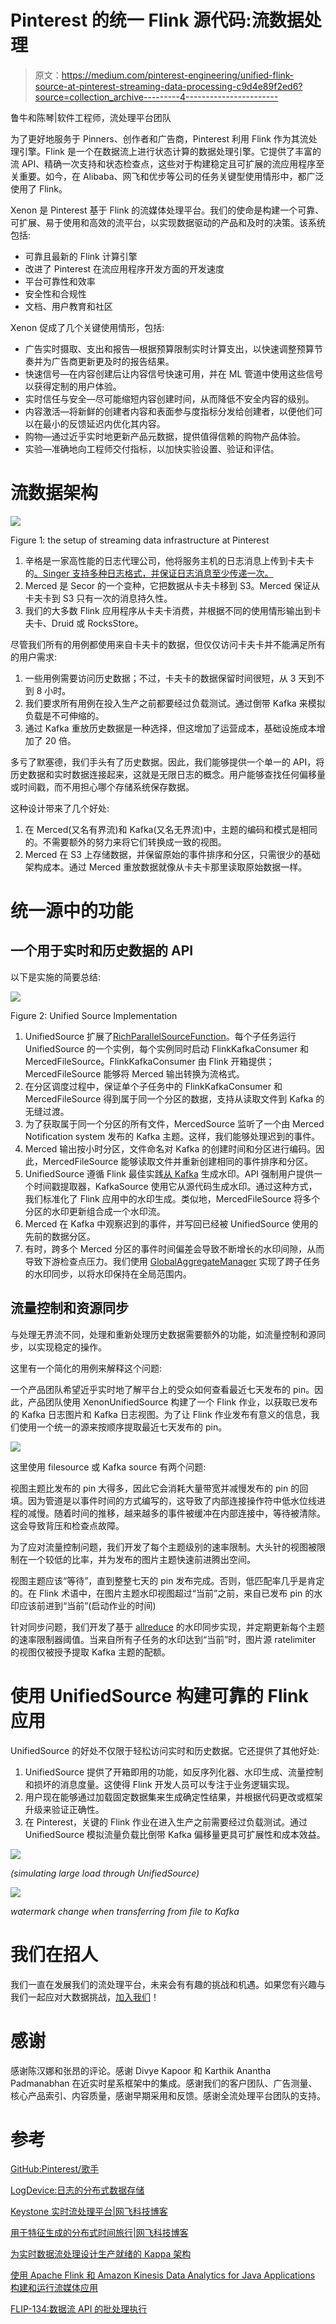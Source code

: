 # Pinterest 的统一 Flink 源代码:流数据处理

> 原文：<https://medium.com/pinterest-engineering/unified-flink-source-at-pinterest-streaming-data-processing-c9d4e89f2ed6?source=collection_archive---------4----------------------->

鲁牛和陈琴|软件工程师，流处理平台团队

为了更好地服务于 Pinners、创作者和广告商，Pinterest 利用 Flink 作为其流处理引擎。Flink 是一个在数据流上进行状态计算的数据处理引擎。它提供了丰富的流 API、精确一次支持和状态检查点，这些对于构建稳定且可扩展的流应用程序至关重要。如今，在 Alibaba、网飞和优步等公司的任务关键型使用情形中，都广泛使用了 Flink。

Xenon 是 Pinterest 基于 Flink 的流媒体处理平台。我们的使命是构建一个可靠、可扩展、易于使用和高效的流平台，以实现数据驱动的产品和及时的决策。该系统包括:

*   可靠且最新的 Flink 计算引擎
*   改进了 Pinterest 在流应用程序开发方面的开发速度
*   平台可靠性和效率
*   安全性和合规性
*   文档、用户教育和社区

Xenon 促成了几个关键使用情形，包括:

*   广告实时摄取、支出和报告—根据预算限制实时计算支出，以快速调整预算节奏并为广告商更新更及时的报告结果。
*   快速信号—在内容创建后让内容信号快速可用，并在 ML 管道中使用这些信号以获得定制的用户体验。
*   实时信任与安全—尽可能缩短内容创建时间，从而降低不安全内容的级别。
*   内容激活—将新鲜的创建者内容和表面参与度指标分发给创建者，以便他们可以在最小的反馈延迟内优化其内容。
*   购物—通过近乎实时地更新产品元数据，提供值得信赖的购物产品体验。
*   实验—准确地向工程师交付指标，以加快实验设置、验证和评估。

# 流数据架构

![](img/31f7c9da0fe467c8d7db602499c9d219.png)

Figure 1: the setup of streaming data infrastructure at Pinterest

1.  辛格是一家高性能的日志代理公司，他将服务主机的日志消息上传到卡夫卡的[。Singer 支持多种日志格式，并保证日志消息至少传递一次。](https://www.confluent.io/blog/running-kafka-at-scale-at-pinterest/)
2.  Merced 是 Secor 的一个变种，它把数据从卡夫卡移到 S3。Merced 保证从卡夫卡到 S3 只有一次的消息持久性。
3.  我们的大多数 Flink 应用程序从卡夫卡消费，并根据不同的使用情形输出到卡夫卡、Druid 或 RocksStore。

尽管我们所有的用例都使用来自卡夫卡的数据，但仅仅访问卡夫卡并不能满足所有的用户需求:

1.  一些用例需要访问历史数据；不过，卡夫卡的数据保留时间很短，从 3 天到不到 8 小时。
2.  我们要求所有用例在投入生产之前都要经过负载测试。通过倒带 Kafka 来模拟负载是不可伸缩的。
3.  通过 Kafka 重放历史数据是一种选择，但这增加了运营成本，基础设施成本增加了 20 倍。

多亏了默塞德，我们手头有了历史数据。因此，我们能够提供一个单一的 API，将历史数据和实时数据连接起来，这就是无限日志的概念。用户能够查找任何偏移量或时间戳，而不用担心哪个存储系统保存数据。

这种设计带来了几个好处:

1.  在 Merced(又名有界流)和 Kafka(又名无界流)中，主题的编码和模式是相同的。不需要额外的努力来将它们转换成一致的视图。
2.  Merced 在 S3 上存储数据，并保留原始的事件排序和分区，只需很少的基础架构成本。通过 Merced 重放数据就像从卡夫卡那里读取原始数据一样。

# 统一源中的功能

## 一个用于实时和历史数据的 API

以下是实施的简要总结:

![](img/6be9bd6acc68bfc33dc2d643406630d4.png)

Figure 2: Unified Source Implementation

1.  UnifiedSource 扩展了[RichParallelSourceFunction](https://ci.apache.org/projects/flink/flink-docs-master/api/java/org/apache/flink/streaming/api/functions/source/RichParallelSourceFunction.html)。每个子任务运行 UnifiedSource 的一个实例，每个实例同时启动 FlinkKafkaConsumer 和 MercedFileSource。FlinkKafkaConsumer 由 Flink 开箱提供；MercedFileSource 能够将 Merced 输出转换为流格式。
2.  在分区调度过程中，保证单个子任务中的 FlinkKafkaConsumer 和 MercedFileSource 得到属于同一个分区的数据，支持从读取文件到 Kafka 的无缝过渡。
3.  为了获取属于同一个分区的所有文件，MercedSource 监听了一个由 Merced Notification system 发布的 Kafka 主题。这样，我们能够处理迟到的事件。
4.  Merced 输出按小时分区，文件命名对 Kafka 的创建时间和分区进行编码。因此，MercedFileSource 能够读取文件并重新创建相同的事件排序和分区。
5.  UnifiedSource 遵循 Flink 最佳实践[从 Kafka](https://ci.apache.org/projects/flink/flink-docs-stable/dev/event_timestamps_watermarks.html#timestamps-per-kafka-partition) 生成水印。API 强制用户提供一个时间戳提取器，KafkaSource 使用它从源代码生成水印。通过这种方式，我们标准化了 Flink 应用中的水印生成。类似地，MercedFileSource 将多个分区的水印更新组合成一个水印流。
6.  Merced 在 Kafka 中观察迟到的事件，并写回已经被 UnifiedSource 使用的先前的数据分区。
7.  有时，跨多个 Merced 分区的事件时间偏差会导致不断增长的水印间隙，从而导致下游检查点压力。我们使用 [GlobalAggregateManager](https://issues.apache.org/jira/browse/FLINK-10887) 实现了跨子任务的水印同步，以将水印保持在全局范围内。

## 流量控制和资源同步

与处理无界流不同，处理和重新处理历史数据需要额外的功能，如流量控制和源同步，以实现稳定的操作。

这里有一个简化的用例来解释这个问题:

一个产品团队希望近乎实时地了解平台上的受众如何查看最近七天发布的 pin。因此，产品团队使用 XenonUnifiedSource 构建了一个 Flink 作业，以获取已发布的 Kafka 日志图片和 Kafka 日志视图。为了让 Flink 作业发布有意义的信息，我们使用一个统一的源来按顺序提取最近七天发布的 pin。

![](img/f177ac5e7995a8da360a39354c9a7d7c.png)

这里使用 filesource 或 Kafka source 有两个问题:

视图主题比发布的 pin 大得多，因此它会消耗大量带宽并减慢发布的 pin 的回填。因为管道是以事件时间的方式编写的，这导致了内部连接操作符中低水位线进程的减慢。随着时间的推移，越来越多的事件被缓冲在内部连接中，等待被清除。这会导致背压和检查点故障。

为了应对流量控制问题，我们开发了每个主题级别的速率限制。大头针的视图被限制在一个较低的比率，并为发布的图片主题快速前进腾出空间。

视图主题应该“等待”，直到整整七天的 pin 发布完成。否则，低匹配率几乎是肯定的。在 Flink 术语中，在图片主题水印视图超过“当前”之前，来自已发布 pin 的水印应该前进到“当前”(启动作业的时间)

针对同步问题，我们开发了基于 [allreduce](https://www.mpich.org/static/docs/latest/www3/MPI_Allreduce.html) 的水印同步实现，并定期更新每个主题的速率限制器阈值。当来自所有子任务的水印达到“当前”时，图片源 ratelimiter 的视图仅被授予提取 Kafka 主题的配额。

# 使用 UnifiedSource 构建可靠的 Flink 应用

UnifiedSource 的好处不仅限于轻松访问实时和历史数据。它还提供了其他好处:

1.  UnifiedSource 提供了开箱即用的功能，如反序列化器、水印生成、流量控制和损坏的消息度量。这使得 Flink 开发人员可以专注于业务逻辑实现。
2.  用户现在能够通过加载固定数据集来生成确定性结果，并根据代码更改或框架升级来验证正确性。
3.  在 Pinterest，关键的 Flink 作业在进入生产之前需要经过负载测试。通过 UnifiedSource 模拟流量负载比倒带 Kafka 偏移量更具可扩展性和成本效益。

![](img/2855b0c02f3466868731d0df6f28dd80.png)

*(simulating large load through UnifiedSource)*

![](img/7961630ca940c0969358ca23f68cd732.png)

*watermark change when transferring from file to Kafka*

# 我们在招人

我们一直在发展我们的流处理平台，未来会有有趣的挑战和机遇。如果您有兴趣与我们一起应对大数据挑战，[加入我们](https://www.pinterestcareers.com/#utm_source=medium&utm_medium=blog-article-link&utm_campaign=niu-qin-july-15-2021)！

# 感谢

感谢陈汉娜和张昂的评论。感谢 Divye Kapoor 和 Karthik Anantha Padmanabhan 在近实时星系框架中的集成。感谢我们的客户团队、广告测量、核心产品索引、内容质量，感谢早期采用和反馈。感谢全流处理平台团队的支持。

# 参考

[GitHub:Pinterest/歌手](https://github.com/pinterest/singer)

[LogDevice:日志的分布式数据存储](https://engineering.fb.com/core-data/logdevice-a-distributed-data-store-for-logs/)

[Keystone 实时流处理平台|网飞科技博客](https://netflixtechblog.com/keystone-real-time-stream-processing-platform-a3ee651812a)

[用于特征生成的分布式时间旅行|网飞科技博客](https://netflixtechblog.com/distributed-time-travel-for-feature-generation-389cccdd3907)

[为实时数据流处理设计生产就绪的 Kappa 架构](https://eng.uber.com/kappa-architecture-data-stream-processing/)

[使用 Apache Flink 和 Amazon Kinesis Data Analytics for Java Applications 构建和运行流媒体应用](https://aws.amazon.com/blogs/big-data/build-and-run-streaming-applications-with-apache-flink-and-amazon-kinesis-data-analytics-for-java-applications/)

[FLIP-134:数据流 API 的批处理执行](https://cwiki.apache.org/confluence/display/FLINK/FLIP-134%3A+Batch+execution+for+the+DataStream+API)